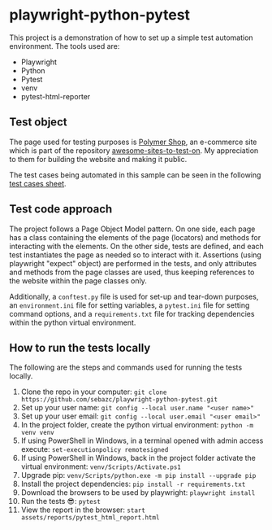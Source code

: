 # playwright-python-pytest
This project is a demonstration of how to set up a simple test automation environment. The tools used are:

* Playwright
* Python
* Pytest
* venv
* pytest-html-reporter

## Test object
The page used for testing purposes is [Polymer Shop](https://shop.polymer-project.org/), an e-commerce site which is part of the repository [awesome-sites-to-test-on](https://github.com/BMayhew/awesome-sites-to-test-on). My appreciation to them for building the website and making it public.

The test cases being automated in this sample can be seen in the following <a href="https://docs.google.com/spreadsheets/d/1Yw4RZhlJadAuDd0H-srGgfOUAO1_9h3NVO88YOhAWUQ/edit#gid=0" target="_blank">test cases sheet</a>.

## Test code approach
The project follows a Page Object Model pattern. On one side, each page has a class containing the elements of the page (locators) and methods for interacting with the elements. On the other side, tests are defined, and each test instantiates the page as needed so to interact with it. Assertions (using playwright "expect" object) are performed in the tests, and only attributes and methods from the page classes are used, thus keeping references to the website within the page classes only.

Additionally, a `conftest.py` file is used for set-up and tear-down purposes, an `environment.ini` file for setting variables, a `pytest.ini` file for setting command options, and a `requirements.txt` file for tracking dependencies within the python virtual environment.

## How to run the tests locally
The following are the steps and commands used for running the tests locally.

1. Clone the repo in your computer: `git clone https://github.com/sebazc/playwright-python-pytest.git`
1. Set up your user name: `git config --local user.name "<user name>"`
1. Set up your user email: `git config --local user.email "<user email>"`
1. In the project folder, create the python virtual environment: `python -m venv venv`
1. If using PowerShell in Windows, in a terminal opened with admin access execute: `set-executionpolicy remotesigned`
1. If using PowerShell in Windows, back in the project folder activate the virtual environment: `venv/Scripts/Activate.ps1`
1. Upgrade pip: `venv/Scripts/python.exe -m pip install --upgrade pip`
1. Install the project dependencies: `pip install -r requirements.txt`
1. Download the browsers to be used by playwright: `playwright install`
1. Run the tests :sunglasses:: `pytest`
1. View the report in the browser: `start assets/reports/pytest_html_report.html`
